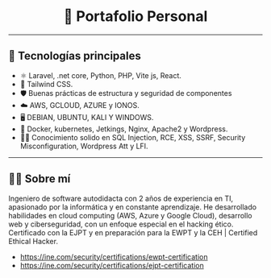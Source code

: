 <div align="center">
  
  <h1>🧠 Portafolio Personal</h1>
</div>

---

## 🚀 Tecnologías principales

- ⚛️ Laravel, .net core, Python, PHP, Vite js, React.
- 🎨 Tailwind CSS.
- 🛡️ Buenas prácticas de estructura y seguridad de componentes
- ☁️ AWS, GCLOUD, AZURE y IONOS.
- 🖥️ DEBIAN, UBUNTU, KALI Y WINDOWS.
- 🔧 Docker, kubernetes, Jetkings, Nginx, Apache2 y Wordpress.
- 🏴‍☠️ Conocimiento solido en SQL Injection, RCE, XSS, SSRF, Security Misconfiguration, Wordpress Att y LFI.


---


## 👨‍💼 Sobre mí

Ingeniero de software autodidacta con 2 años de experiencia en TI, apasionado por la informática y en constante aprendizaje. 
He desarrollado habilidades en cloud computing (AWS, Azure y Google Cloud), desarrollo web y ciberseguridad, con un enfoque especial en el hacking ético.
Certificado con la EJPT y en preparación para la EWPT y la CEH | Certified Ethical Hacker.

- https://ine.com/security/certifications/ewpt-certification
- https://ine.com/security/certifications/ejpt-certification
